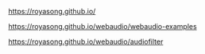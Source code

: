 https://royasong.github.io/


https://royasong.github.io/webaudio/webaudio-examples


https://royasong.github.io/webaudio/audiofilter
